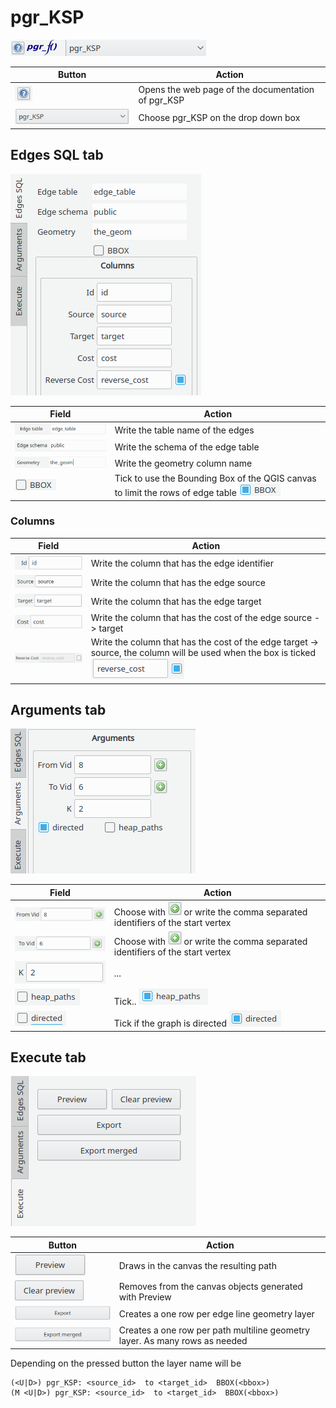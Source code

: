 # pgr_KSP
![pgr_KSP](../img/functions/f_pgr_KSP.png)

|Button|Action|
| ----------- | --------- |
|![Help](../img/functions/helpButton.png)|Opens the web page of the documentation of pgr_KSP|
|![Function](../img/functions/KSP.png)| Choose pgr_KSP on the drop down box|

## Edges SQL tab
![Edges SQL tab](../img/tabs/edges_SQL/dijkstra-KSP_edgesSQL.png)

|Field|Action|
| ----------- | --------- |
|![Edge table](../img/fields/edgesSQL_fields/edge_table.png)| Write the table name of the edges|
|![Edge schema](../img/fields/edgesSQL_fields/edge_schema.png)|Write the schema of the edge table|
|![Geometry](../img/fields/edgesSQL_fields/geometry.png)|Write the geometry column name|
|![BBOX](../img/fields/edgesSQL_fields/BBOX.png)|Tick to use the  Bounding Box of the QGIS canvas to limit the rows of edge table ![BBOX](../img/fields/edgesSQL_fields/BBOXon.png)|

### Columns

|Field|Action|
| ----------- | --------- |
|![Id](../img/fields/edgesSQL_fields/columns/Id.png)| Write the column that has the edge identifier|
|![Source](../img/fields/edgesSQL_fields/columns/source.png)|Write the column that has the edge source|
|![Target](../img/fields/edgesSQL_fields/columns/target.png)|Write the column that has the edge target|
|![Cost](../img/fields/edgesSQL_fields/columns/cost.png)|Write the column that has the cost of the edge source -> target|
|![Reverse Cost](../img/fields/edgesSQL_fields/columns/reverseCostOFF.png)|Write the column that has the cost of the edge target -> source, the column will be used when the box is ticked ![Reverse Cost](../img/fields/edgesSQL_fields/columns/reverseCost.png)|

## Arguments tab
![Arguments tab](../img/tabs/arguments/arguments_KSP.png)

|Field|Action|
| ----------- | --------- |
|![fromVid](../img/fields/arguments/KSP_fromVid.png)| Choose with ![plus](../img/tabs/arguments/plus_button.png) or write the comma separated identifiers of the start vertex|
|![toVid](../img/fields/arguments/KSP_toVid.png)|Choose with ![plus](../img/tabs/arguments/plus_button.png) or write the comma separated identifiers of the start vertex|
|![K](../img/fields/arguments/KSP_k.png)| ... |
|![Heap paths](../img/fields/arguments/KSP_heapPaths.png)| Tick.. ![Heap paths](../img/fields/arguments/KSP_heapPathsON.png)
|![Directed](../img/fields/arguments/directedOFF.png)| Tick if the graph is directed ![Directed](../img/fields/arguments/directedON.png)|

## Execute tab 
![Execute tab](../img/tabs/execute/execute.png)

|Button|Action|
| ----------- | --------- |
|![Preview](../img/buttons/execute/preview.png)| Draws in the canvas the resulting path |
|![Clear Preview](../img/buttons/execute/clearpreview.png)| Removes from the canvas objects generated with Preview|
|![Export](../img/buttons/execute/export.png)| Creates a one row per edge line geometry layer|
|![Export Merged](../img/buttons/execute/exportmergedON.png)| Creates a one row per path multiline geometry layer. As many rows as needed|

Depending on the pressed button the layer name will be 
```
(<U|D>) pgr_KSP: <source_id>  to <target_id>  BBOX(<bbox>)
(M <U|D>) pgr_KSP: <source_id>  to <target_id>  BBOX(<bbox>)
```